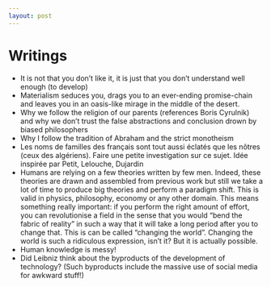 ```yaml
---
layout: post
---
```


# Writings

- It is not that you don’t like it, it is just that you don’t understand well enough (to develop)
- Materialism seduces you, drags you to an ever-ending promise-chain and leaves you in an oasis-like mirage in the middle of the desert.
- Why we follow the religion of our parents (references Boris Cyrulnik) and why we don’t trust the false abstractions and conclusion drown by biased philosophers
- Why I follow the tradition of Abraham and the strict monotheism
- Les noms de familles des français sont tout aussi éclatés que les nôtres (ceux des algériens). Faire une petite investigation sur ce sujet. Idée inspirée par Petit, Lelouche, Dujardin
- Humans are relying on a few theories written by few men. Indeed, these theories are drawn and assembled from previous work but still we take a lot of time to produce big theories and perform a paradigm shift. This is valid in physics, philosophy, economy or any other domain. This means something really important: if you perform the right amount of effort, you can revolutionise a field in the sense that you would “bend the fabric of reality” in such a way that it will take a long period after you to change that. This is can be called “changing the world”. Changing the world is such a ridiculous expression, isn’t it? But it is actually possible.
- Human knowledge is messy! 
- Did Leibniz think about the byproducts of the development of technology? (Such byproducts include the massive use of social media for awkward stuff!)